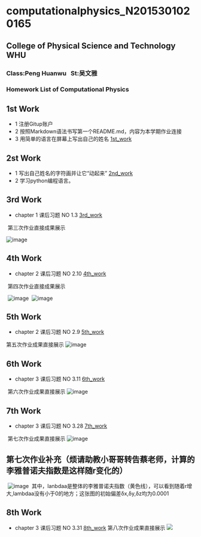 # computationalphysics_N2015301020165
## College of Physical Science and Technology  WHU
### Class:Peng Huanwu    St:吴文雅  

### Homework List of Computational Physics 

## 1st Work
 * 1 注册Gitup账户
 * 2 按照Markdown语法书写第一个README.md，内容为本学期作业连接
 * 3 用简单的语言在屏幕上写出自己的姓名 [1st_work](https://github.com/amanaaaa/computationalphysics_N2015301020165/blob/master/work_1st/1st_work.md)
## 2st Work
 * 1 写出自己姓名的字符画并让它“动起来” [2nd_work](https://github.com/amanaaaa/computationalphysics_N2015301020165/blob/master/work_2nd/2nd_work.md)
 * 2 学习python编程语言。
## 3rd Work
 * chapter 1 课后习题 NO 1.3 [3rd_work](https://www.zybuluo.com/amaoaaaa/note/903022)

  第三次作业直接成果展示
 
 ![image](https://github.com/amanaaaa/computationalphysics_N2015301020165/blob/master/work_3rd/6X%40%7BBLRXASDI4~A4R%5D8JP%5DQ.png)
## 4th Work
 * chapter 2 课后习题 NO 2.10 [4th_work](https://www.zybuluo.com/amaoaaaa/note/910824)

  第四次作业直接成果展示
  
  ![image](https://github.com/amanaaaa/computationalphysics_N2015301020165/blob/master/work_4th/1.png) 
  ![image](https://github.com/amanaaaa/computationalphysics_N2015301020165/blob/master/work_4th/2.png)
## 5th Work
* chapter 2 课后习题 NO 2.9 [5th_work](https://www.zybuluo.com/amaoaaaa/note/921289)
 
 第五次作业成果直接展示
  ![image](https://github.com/amanaaaa/computationalphysics_N2015301020165/blob/master/work_5th/fig5.png)
## 6th Work
* chapter 3 课后习题 NO 3.11 [6th_work](https://www.zybuluo.com/amaoaaaa/note/929584)

  第六次作业成果直接展示
  ![image](https://github.com/amanaaaa/computationalphysics_N2015301020165/blob/master/work_6th/6th%20fig5.png)
## 7th Work
* chapter 3 课后习题 NO 3.28 [7th_work](https://www.zybuluo.com/amaoaaaa/note/935951)


  第七次作业成果直接展示
  ![image](https://github.com/amanaaaa/computationalphysics_N2015301020165/blob/master/work_7/7_gif15.png)
## 第七次作业补充（烦请助教小哥哥转告蔡老师，计算的李雅普诺夫指数是这样随r变化的）
  ![image](https://github.com/amanaaaa/computationalphysics_N2015301020165/blob/master/work_7/%E6%9D%8E%E9%9B%85%E6%99%AE%E8%AF%BA%E5%A4%AB%E6%8C%87%E6%95%B0%20%E5%A4%A7%E5%9B%BE.png)
  其中，lanbdaa是整体的李雅普诺夫指数（黄色线），可以看到随着r增大,lambdaa没有小于0的地方；这张图的初始偏差δx,δy,δz均为0.0001
 ## 8th Work
 * chapter 3 课后习题 NO 3.31 [8th_work](https://www.zybuluo.com/amaoaaaa/note/946556)
 第八次作业成果直接展示
![](https://github.com/amanaaaa/computationalphysics_N2015301020165/blob/master/8e_fig0.png)
